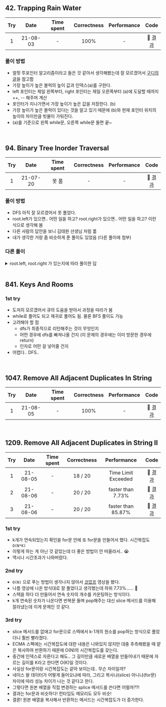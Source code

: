 ## 42. Trapping Rain Water

| Try |   Date   | Time spent | Correctness | Performance |                             Code                              |
| :-: | :------: | :--------: | :---------: | :---------: | :-----------------------------------------------------------: |
|  1  | 21-08-03 |     -      |    100%     |      -      | 🔗 [결과](https://leetcode.com/submissions/detail/532145840/) |

### 풀이 방법

- 얼핏 투포인터 알고리즘이라고 들은 것 같아서 생각해봤는데 잘 모르겠어서 [구디의 글](https://velog.io/@goody/LC-%EB%B9%97%EB%AC%BC-%EA%B0%80%EB%91%90%EA%B8%B0)을 참고함
- 가장 높이가 높은 블럭의 높이 값과 인덱스(a)를 구한다.
- left 포인터는 제일 왼쪽부터, right 포인터는 제일 오른쪽부터 (a)에 도달할 때까지 ++, -- 해주며 계산
- 포인터가 지나가면서 가장 높이가 높은 값을 저장한다. (b)
- 가장 높이가 높은 블럭이 있다는 것을 알고 있기 때문에 (b)와 현재 포인터 위치의 높이의 차이만큼 빗물이 가둬진다.
- (a)를 기준으로 왼쪽 while문, 오른쪽 while문 돌면 끝~

<br>

## 94. Binary Tree Inorder Traversal

| Try |   Date   | Time spent | Correctness | Performance |                             Code                              |
| :-: | :------: | :--------: | :---------: | :---------: | :-----------------------------------------------------------: |
|  1  | 21-07-20 |   못 품    |      -      |      -      | 🔗 [결과](https://leetcode.com/submissions/detail/525359092/) |

### 풀이 방법

- DFS 아직 잘 모르겠어서 못 풀었다.
- root.left가 있으면.. 어떤 일을 하고? root.right가 있으면.. 어떤 일을 하고? 이런 식으로 생각해 봄
- 다른 사람의 답안을 보니 김태원 선생님 처럼 풂
- 내가 생각한 거랑 좀 비슷하게 푼 풀이도 있었음 (다른 풀이에 첨부)

### 다른 풀이

<details>
  <summary>root.left, root.right 가 있는지에 따라 풀이한 답</summary>
  <div markdown="1">

```js
var inorderTraversal = function (root) {
  var res = [];
  helper(root, res);
  return res;
};

var helper = function (root, res) {
  if (!root) return;
  if (root.left) helper(root.left, res);
  res.push(root.val);
  if (root.right) helper(root.right, res);
};
```

  </div>
</details>

<br>

## 841. Keys And Rooms

### 1st try

- 도저히 모르겠어서 큐의 도움을 받아서 과정을 따라가 봄
- while로 풀어도 되고 재귀로 풀어도 됨. 물론 BFS 풀이도 가능
- 고려해야 할 점
  - dfs가 최종적으로 리턴해주는 것이 무엇인지
  - 어떤 경우에 dfs를 빠져나올 건지 (이 문제의 경우에는 이미 방문한 경우에 return)
  - 인자로 어떤 걸 넣어줄 건지
- 어렵다.. DFS..

<br>

## 1047. Remove All Adjacent Duplicates In String

| Try |   Date   | Time spent | Correctness | Performance |                             Code                              |
| :-: | :------: | :--------: | :---------: | :---------: | :-----------------------------------------------------------: |
|  1  | 21-08-05 |     -      |    100%     |      -      | 🔗 [결과](https://leetcode.com/submissions/detail/533779523/) |

<br>

## 1209. Remove All Adjacent Duplicates in String II

| Try |   Date   | Time spent | Correctness |     Performance     |                             Code                              |
| :-: | :------: | :--------: | :---------: | :-----------------: | :-----------------------------------------------------------: |
|  1  | 21-08-05 |     -      |   18 / 20   | Time Limit Exceeded | 🔗 [결과](https://leetcode.com/submissions/detail/533798437/) |
|  2  | 21-08-06 |     -      |   20 / 20   |  faster than 7.73%  | 🔗 [결과](https://leetcode.com/submissions/detail/534007180/) |
|  3  | 21-08-06 |     -      |   20 / 20   | faster than 85.87%  | 🔗 [결과](https://leetcode.com/submissions/detail/534012407/) |

### 1st try

- k개가 연속되었는지 확인을 for문 안에 또 for문을 만들어서 했다. 시간복잡도 `O(N*K)`
- 이렇게 하는 게 아닌 것 같았는데 더 좋은 방법이 안 떠올라서.. 😭
- 역시나 시간초과가 나와버렸다.

### 2nd try

- `O(N)` 으로 푸는 방법이 생각나지 않아서 [코없프](https://www.youtube.com/watch?v=EU7ISz76xjw&list=PLDV-cCQnUlIYQOb8_n-d-VPhl_X6cECjg&index=4) 영상을 봤다.
- 나름 영상에 나온 방식대로 잘 풀었다고 생각했는데 하위 7.73%...... 🤔
- 스택을 하다 더 만들어서 연속 숫자의 개수를 카운팅하는 방식이다.
- k개 연속된 숫자가 나온다면 반복문 돌며 pop해주는 대신 slice 메서드를 이용해 잘라냈는데 이게 문제인 것 같다.

### 3rd try

- slice 메서드를 없애고 for문으로 스택에서 k-1개의 원소를 pop하는 방식으로 풀었더니 훨씬 빨라졌다.
- ECMA 스펙에는 시간복잡도에 대한 내용은 나와있지 않지만 대충 추측해봤을 때 얕은 복사하여 반환하기 때문에 O(N)의 시간복잡도를 갖는다.
- 중간에 인덱스로 자른다고 해도.. 그 길이만큼 새로운 배열을 만들어내기 때문에 자르는 길이를 K라고 한다면 O(K)일 것이다.
- 사실상 for문이랑 시간복잡도는 같아 보이는데.. 무슨 차이일까?
- 네이스 왈 데이터가 어떻게 들어오냐에 따라, 그리고 복사냐(slice) 아니냐(for문) 차이에 따라 성능 차이가 나는 것 같다고 한다.
- 그렇다면 원본 배열을 직접 변경하는 splice 메서드를 쓴다면 어떨까??!
- 결과는 for문과 비슷하다! 런타임도 메모리도 모두 비슷!
- 결론! 원본 배열을 복사해서 반환하는 메서드는 시간복잡도가 더 증가한다.

